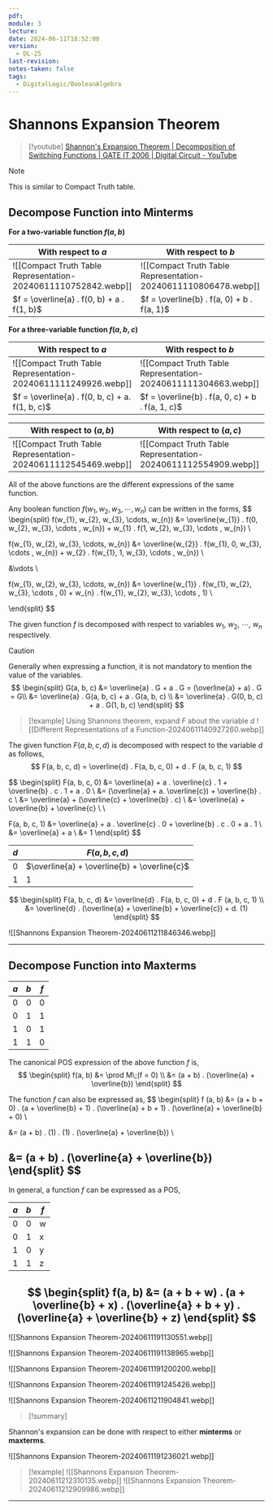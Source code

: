 ```yaml
---
pdf: 
module: 3
lecture: 
date: 2024-06-11T18:52:00
version:
  - DL-25
last-revision: 
notes-taken: false
tags:
  - DigitalLogic/BooleanAlgebra
---
```

# Shannons Expansion Theorem
> [!youtube] [Shannon's Expansion Theorem | Decomposition of Switching Functions | GATE IT 2006 | Digital Circuit - YouTube](https://www.youtube.com/watch?v=Hn9MhOJs6F0&t=885s)

> [!NOTE] 
> This is similar to Compact Truth table.

## Decompose Function into Minterms

**For a two-variable function $f(a, b)$** 

| With respect to $a$                                            | With respect to $b$                                            |
| -------------------------------------------------------------- | -------------------------------------------------------------- |
| ![[Compact Truth Table Representation-20240611110752842.webp]] | ![[Compact Truth Table Representation-20240611110806478.webp]] |
| $f = \overline{a} . f(0, b) + a . f(1, b)$                     | $f = \overline{b} . f(a, 0) + b . f(a, 1)$                     |

**For a three-variable function $f(a,b,c)$** 

| With respect to $a$                                                                          | With respect to $b$                                            | With respect to $c$                                            |
| -------------------------------------------------------------------------------------------- | -------------------------------------------------------------- | -------------------------------------------------------------- |
| ![[Compact Truth Table Representation-20240611111249926.webp]]                               | ![[Compact Truth Table Representation-20240611111304663.webp]] | ![[Compact Truth Table Representation-20240611111315760.webp]] |
| $f = \overline{a} . f(0, b, c) + a. f(1, b, c)$                                              | $f = \overline{b} . f(a, 0, c) + b . f(a, 1, c)$               | $f = \overline{c} . f(a, b, 0) + c . f(a, b, 1)$               |

| With respect to $(a, b)$                                       | With respect to $(a, c)$                                       | With respect to $(b, c)$                                       |
| -------------------------------------------------------------- | -------------------------------------------------------------- | -------------------------------------------------------------- |
| ![[Compact Truth Table Representation-20240611112545469.webp]] | ![[Compact Truth Table Representation-20240611112554909.webp]] | ![[Compact Truth Table Representation-20240611112603647.webp]] |
All of the above functions are the different expressions of the same function.


Any boolean function $f(w_{1}, w_{2}, w_{3}, \cdots, w_{n})$ can be written in the forms,
$$
\begin{split}
f(w_{1}, w_{2}, w_{3}, \cdots, w_{n}) 
&= 
\overline{w_{1}} . f(0, w_{2}, w_{3}, \cdots , w_{n}) +
w_{1} . f(1, w_{2}, w_{3}, \cdots , w_{n}) \\

f(w_{1}, w_{2}, w_{3}, \cdots, w_{n}) 
&= 
\overline{w_{2}} . f(w_{1}, 0, w_{3}, \cdots , w_{n}) +
w_{2} . f(w_{1}, 1, w_{3}, \cdots , w_{n}) \\

&\vdots \\

f(w_{1}, w_{2}, w_{3}, \cdots, w_{n}) 
&= 
\overline{w_{1}} . f(w_{1}, w_{2}, w_{3}, \cdots , 0) +
w_{n} . f(w_{1}, w_{2}, w_{3}, \cdots , 1) \\

\end{split}
$$

The given function $f$ is decomposed with respect to variables $w_{1},$ $w_{2},$ $\cdots,$ $w_{n}$ respectively.

> [!caution] 
> Generally when expressing a function, it is not mandatory to mention the value of the variables.
> $$
> \begin{split}
> G(a, b, c) &= \overline{a} . G + a . G  = (\overline{a} + a) . G = G\\
> &= \overline{a} . G(a, b, c) + a . G(a, b, c) \\
> &= \overline{a} . G(0, b, c) + a . G(1, b, c)
> \end{split}
> $$

> [!example] Using Shannons theorem, expand $F$ about the variable $d$
> ![[Different Representations of a Function-20240611140927260.webp]]

The given function $F(a, b, c, d)$ is decomposed with respect to the variable $d$ as follows,
$$
F(a, b, c, d) = \overline{d} . F(a, b, c, 0) + d . F (a, b, c, 1)
$$

$$
\begin{split}
F(a, b, c, 0) &= \overline{a} + a . \overline{c} . 1 + \overline{b} . c . 1 + a . 0 \\
&= (\overline{a} + a. \overline{c}) + \overline{b}  . c \\
&= \overline{a} + (\overline{c} + \overline{b} . c) \\
&= \overline{a} + \overline{b} + \overline{c} \\ \\

F(a, b, c, 1) 
&= \overline{a} + a . \overline{c} . 0 + \overline{b} . c . 0 + a . 1 \\
&= \overline{a} + a \\
&= 1
\end{split}
$$

| $d$ | $F(a, b, c, d)$                              |
| --- | -------------------------------------------- |
| $0$ | $\overline{a} + \overline{b} + \overline{c}$ |
| $1$ | 1                                            |
$$
\begin{split}
F(a, b, c, d) 
&= \overline{d} . F(a, b, c, 0) + d . F (a, b, c, 1) \\
&= \overline{d} . (\overline{a} + \overline{b} + \overline{c}) + 
d. (1)
\end{split}
$$

![[Shannons Expansion Theorem-20240611211846346.webp]]

---
## Decompose Function into Maxterms

| $a$ | $b$ | $f$ |
| --- | --- | --- |
| 0   | 0   | 0   |
| 0   | 1   | 1   |
| 1   | 0   | 1   |
| 1   | 1   | 0   |

The canonical POS expression of the above function $f$ is, 
$$
\begin{split}
f(a, b) &= \prod M\;(f = 0) \\
&= (a + b) . (\overline{a} + \overline{b})
\end{split}
$$

The function $f$ can also be expressed as,
$$
\begin{split}
f (a, b) 
&= (a + b + 0) . (a + \overline{b} + 1) . (\overline{a} + b + 1)  . (\overline{a} + \overline{b} + 0) \\

&= (a + b) . (1) . (1) . (\overline{a} + \overline{b}) \\

&= (a + b) . (\overline{a} + \overline{b})
\end{split}
$$
---
In general, a function $f$ can be expressed as a POS,

| $a$ | $b$ | $f$ |
| --- | --- | --- |
| 0   | 0   | w   |
| 0   | 1   | x   |
| 1   | 0   | y   |
| 1   | 1   | z   |

$$
\begin{split}
f(a, b)
&= (a + b + w) . (a + \overline{b} + x) . (\overline{a} + b + y)  . (\overline{a} + \overline{b} + z)
\end{split}
$$
---

![[Shannons Expansion Theorem-20240611191130551.webp]]

![[Shannons Expansion Theorem-20240611191138965.webp]]

![[Shannons Expansion Theorem-20240611191200200.webp]]

![[Shannons Expansion Theorem-20240611191245426.webp]]

![[Shannons Expansion Theorem-20240611211904841.webp]]

> [!summary] 

Shannon's expansion can be done with respect to either **minterms** or **maxterms**.

![[Shannons Expansion Theorem-20240611191236021.webp]]


> [!example] 
> ![[Shannons Expansion Theorem-20240611212310135.webp]]
> ![[Shannons Expansion Theorem-20240611212909986.webp]]

---